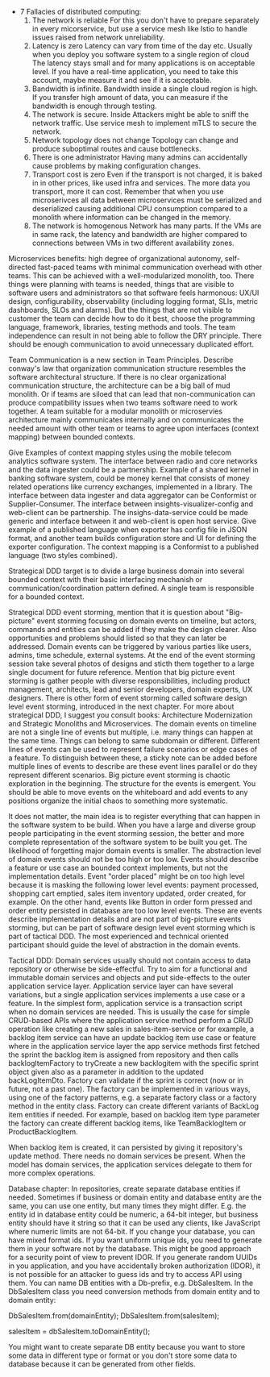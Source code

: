 - 7 Fallacies of distributed computing:
  1. The network is reliable
     For this you don't have to prepare separately in every micorservice, but use a service mesh like Istio to handle
     issues raised from network unreliability.
  2. Latency is zero
     Latency can vary from time of the day etc. Usually when you deploy you software system to a single region of cloud
     The latency stays small and for many applications is on acceptable level. If you have a real-time application, you need to take this account, maybe measure it and see
     if it is acceptable.
  3. Bandwidth is infinite.
     Bandwidth inside a single cloud region is high. If you transfer high amount of data, you can measure if the bandwidth is
     enough through testing.
  4. The network is secure.
     Inside Attackers might be able to sniff the network traffic. Use service mesh to implement mTLS to secure the network.
  5. Network topology does not change
     Topology can change and produce suboptimal routes and cause bottlenecks.
  6. There is one administrator
     Having many admins can accidentally cause problems by making configuration changes.
  7. Transport cost is zero
     Even if the transport is not charged, it is baked in in other prices, like used infra and services. The more data
     you transport, more it can cost. Remember that when you use microserivces all data between microservices must be
     serialized and deserialized causing additional CPU consumption compared to a monolith where information can be changed
     in the memory.
  8. The network is homogenous
     Network has many parts. If the VMs are in same rack, the latency and bandwidth are higher compared to connections
     between VMs in two different availability zones.

Microservices benefits: high degree of organizational autonomy, self-directed fast-paced teams with minimal communication overhead with other teams. This can be achieved with a well-modularized
monolith, too. There things were planning with teams is needed, things that are visible to software users and administrators so that software feels harmonous:
UX/UI design, configurability, observability (including logging format, SLIs, metric dashboards, SLOs and alarms). But the things that are not visible to customer
the team can decide how to do it best, choose the programming language, framework, libraries, testing methods and tools.
The team independence can result in not being able to follow the DRY principle. There should be enough communication to avoid unnecessary duplicated effort.

Team Communication is a new section in Team Principles. Describe conway's law that organization communication structure resembles the
software architectural structure. If there is no clear organizational communication structure, the architecture can be a big ball of mud monolith.
Or if teams are siloed that can lead that non-communication can produce compatibility issues when two teams software need to work together.
A team suitable for a modular monolith or microservies architecture mainly communicates internally and on communicates the needed amount
with other team or teams to agree upon interfaces (context mapping) between bounded contexts.

Give Examples of context mapping styles using the mobile telecom analytics software system. The interface between radio and core networks
and the data ingester could be a partnership. Example of a shared kernel in banking software system, could be money kernel that consists of money
related operations like currency exchanges, implemented in a library. The interface between data ingester and data aggregator can be
Conformist or Supplier-Consumer. The interface between insights-visualizer-config and web-client can be partnership. The insighs-data-service could
be made generic and interface between it and web-client is open host service. Give example of a published language
when exporter has config file in JSON format, and another team builds configuration store and UI for defining the exporter configuration.
The context mapping is a Conformist to a published language (two styles combined).

Strategical DDD target is to divide a large business domain into several bounded context with their basic interfacing mechanish or 
communication/coordination pattern defined. A single team is responsible for a bounded context.

Strategical DDD event storming, mention that it is question about "Big-picture" event storming focusing on domain events
on timeline, but actors, commands and entities can be added if they make the design clearer. Also opportunities and problems
should listed so that they can later be addressed. Domain events can be triggered by various parties like users, admins, time schedule, external systems. At the end of the event storming session take several photos of designs and sticth
them together to a large single document for future reference. Mention that big picture event storming is gather people with
diverse responsibilities, including product management, architects, lead and senior developers, domain experts, UX designers.
There is other form of event storming called software design level event storming, introduced in the next chapter. For more about
strategical DDD, I suggest you consult books: Architecture Modernization and Strategic Monoliths and Microservices.
The domain events on timeline are not a single line of events but multiple, i.e. many things can happen at the same time. Things
can belong to same subdomain or different. Different lines of events can be used to represent failure scenarios or edge cases of a feature.
To distinguish between these, a sticky note can be added before multiple lines of events to describe are these event lines parallel or
do they represent different scenarios. Big picture event storming is chaotic exploration in the beginning. The structure for the events
is emergent. You should be able to move events on the whiteboard and add events to any positions organize the initial chaos to something
more systematic.

It does not matter, the main idea is to register everything that can happen in the software
system to be build. When you have a large and diverse group people participating in the event storming session, the better and more complete
representation of the software system to be built you get. The likelihood of forgetting major domain events is smaller. The abstraction level
of domain events should not be too high or too low. Events should describe a feature or use case an bounded context implements, but not
the implementation details. Event "order placed" might be on too high level because it is masking the following lower level
events: payment processed, shopping cart emptied, sales item inventory updated, order created, for example. On the other hand, events like
Button in order form pressed and order entity persisted in database are too low level events. These are events describe implementation details
and are not part of big-picture events storming, but can be part of software design level event storming which is part of tactical DDD.
The most experienced and technical oriented participant should guide the level of abstraction in the domain events.

Tactical DDD: Domain services usually should not contain access to data repository or otherwise be side-effectful. Try to aim for
a functional and immutable domain services and objects and put side-effects to the outer application service layer. Application service
layer can have several variations, but a single application services implements a use case or a feature. In the simplest form, application
service is a transaction script when no domain services are needed. This is usually the case for simple CRUD-based APIs where the application
service method perform a CRUD operation like creating a new sales in sales-item-service or for example, a backlog item service
can have an update backlog item use case or feature where in the application service layer the app service methods first fetched the sprint
the backlog item is assigned from repository and then calls backlogItemFactory to tryCreate a new backlogitem with the specific
sprint object given also as a parameter in addition to the updated backLogItemDto. Factory can validate if the sprint is correct (now or in future, not a past one).
The factory can be implemented in various ways, using one of the factory patterns, e.g. a separate factory class or a factory method in the entity class.
Factory can create different variants of BackLog item entities if needed. For example, based on backlog item type parameter the factory can create different
backlog items, like TeamBacklogItem or ProductBacklogItem.

When backlog item
is created, it can persisted by giving it repository's update method. There needs no domain services be present.
When the model has domain services, the application services delegate to them for more complex operations. 

Database chapter: In repositories, create separate database entities if needed. Sometimes if business or domain entity and 
database entity are the same, you can use one entity, but many times they might differ. E.g. the entity id in database entity could
be numeric, a 64-bit integer, but business entity should have it string so that it can be used any clients, like JavaScript where numeric limits are
not 64-bit. If you change your database, you can have mixed format ids. If you want uniform unique ids, you need to generate them
in your software not by the database. This might be good approach for a security point of view to prevent IDOR. If you generate random UUIDs in you application,
and you have accidentally broken authorization (IDOR), it is not possible for an attacker to guess ids and try to access API using them. You can name DB entities with a Db-prefix, e.g. DbSalesItem. In the DbSalesItem class you need conversion methods from domain entity and 
to domain entity:

DbSalesItem.from(domainEntity);
DbSalesItem.from(salesItem);

salesItem = dbSalesItem.toDomainEntity();

You might want to create separate DB entity because you want to store some data in different type or format or you
don't store some data to database because it can be generated from other fields.